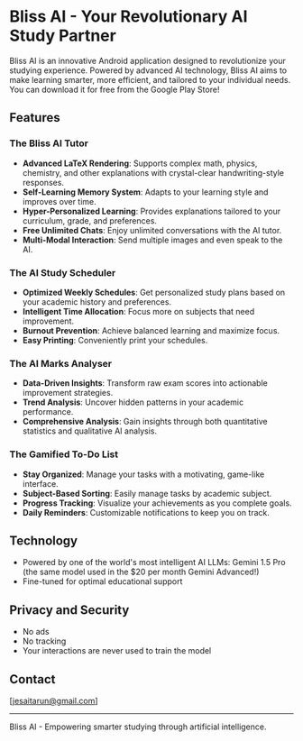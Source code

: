 # Bliss AI - Your Revolutionary AI Study Partner

Bliss AI is an innovative Android application designed to revolutionize your studying experience. Powered by advanced AI technology, Bliss AI aims to make learning smarter, more efficient, and tailored to your individual needs.
You can download it for free from the Google Play Store!

## Features

### The Bliss AI Tutor
- **Advanced LaTeX Rendering**: Supports complex math, physics, chemistry, and other explanations with crystal-clear handwriting-style responses.
- **Self-Learning Memory System**: Adapts to your learning style and improves over time.
- **Hyper-Personalized Learning**: Provides explanations tailored to your curriculum, grade, and preferences.
- **Free Unlimited Chats**: Enjoy unlimited conversations with the AI tutor.
- **Multi-Modal Interaction**: Send multiple images and even speak to the AI.

### The AI Study Scheduler
- **Optimized Weekly Schedules**: Get personalized study plans based on your academic history and preferences.
- **Intelligent Time Allocation**: Focus more on subjects that need improvement.
- **Burnout Prevention**: Achieve balanced learning and maximize focus.
- **Easy Printing**: Conveniently print your schedules.

### The AI Marks Analyser
- **Data-Driven Insights**: Transform raw exam scores into actionable improvement strategies.
- **Trend Analysis**: Uncover hidden patterns in your academic performance.
- **Comprehensive Analysis**: Gain insights through both quantitative statistics and qualitative AI analysis.

### The Gamified To-Do List
- **Stay Organized**: Manage your tasks with a motivating, game-like interface.
- **Subject-Based Sorting**: Easily manage tasks by academic subject.
- **Progress Tracking**: Visualize your achievements as you complete goals.
- **Daily Reminders**: Customizable notifications to keep you on track.

## Technology
- Powered by one of the world's most intelligent AI LLMs: Gemini 1.5 Pro (the same model used in the $20 per month Gemini Advanced!)
- Fine-tuned for optimal educational support

## Privacy and Security
- No ads
- No tracking
- Your interactions are never used to train the model

## Contact
[jesaitarun@gmail.com]

---

Bliss AI - Empowering smarter studying through artificial intelligence.
